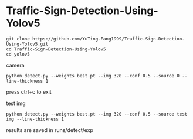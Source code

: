 # Traffic-Sign-Detection-Using-Yolov5

```
git clone https://github.com/YuTing-Fang1999/Traffic-Sign-Detection-Using-Yolov5.git
cd Traffic-Sign-Detection-Using-Yolov5
cd yolov5
```

camera
```
python detect.py --weights best.pt --img 320 --conf 0.5 --source 0 --line-thickness 1
```
press ctrl+c to exit

test img
```
python detect.py --weights best.pt --img 320 --conf 0.5 --source test img --line-thickness 1
```
results are saved in runs/detect/exp
